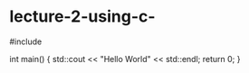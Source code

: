 # lecture-2-using-c-
#include <iostream>

int main() {
    std::cout << "Hello World" << std::endl;
    return 0;
}

